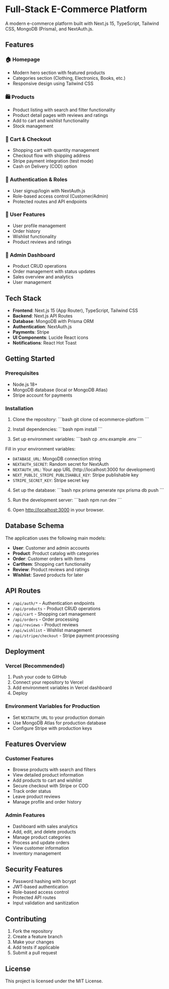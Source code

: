 # Full-Stack E-Commerce Platform

A modern e-commerce platform built with Next.js 15, TypeScript, Tailwind CSS, MongoDB (Prisma), and NextAuth.js.

## Features

### 🏠 Homepage
- Modern hero section with featured products
- Categories section (Clothing, Electronics, Books, etc.)
- Responsive design using Tailwind CSS

### 🛍️ Products
- Product listing with search and filter functionality
- Product detail pages with reviews and ratings
- Add to cart and wishlist functionality
- Stock management

### 🛒 Cart & Checkout
- Shopping cart with quantity management
- Checkout flow with shipping address
- Stripe payment integration (test mode)
- Cash on Delivery (COD) option

### 🔐 Authentication & Roles
- User signup/login with NextAuth.js
- Role-based access control (Customer/Admin)
- Protected routes and API endpoints

### 👤 User Features
- User profile management
- Order history
- Wishlist functionality
- Product reviews and ratings

### 🔧 Admin Dashboard
- Product CRUD operations
- Order management with status updates
- Sales overview and analytics
- User management

## Tech Stack

- **Frontend**: Next.js 15 (App Router), TypeScript, Tailwind CSS
- **Backend**: Next.js API Routes
- **Database**: MongoDB with Prisma ORM
- **Authentication**: NextAuth.js
- **Payments**: Stripe
- **UI Components**: Lucide React icons
- **Notifications**: React Hot Toast

## Getting Started

### Prerequisites
- Node.js 18+ 
- MongoDB database (local or MongoDB Atlas)
- Stripe account for payments

### Installation

1. Clone the repository:
\`\`\`bash
git clone <repository-url>
cd ecommerce-platform
\`\`\`

2. Install dependencies:
\`\`\`bash
npm install
\`\`\`

3. Set up environment variables:
\`\`\`bash
cp .env.example .env
\`\`\`

Fill in your environment variables:
- `DATABASE_URL`: MongoDB connection string
- `NEXTAUTH_SECRET`: Random secret for NextAuth
- `NEXTAUTH_URL`: Your app URL (http://localhost:3000 for development)
- `NEXT_PUBLIC_STRIPE_PUBLISHABLE_KEY`: Stripe publishable key
- `STRIPE_SECRET_KEY`: Stripe secret key

4. Set up the database:
\`\`\`bash
npx prisma generate
npx prisma db push
\`\`\`

5. Run the development server:
\`\`\`bash
npm run dev
\`\`\`

6. Open [http://localhost:3000](http://localhost:3000) in your browser.

## Database Schema

The application uses the following main models:
- **User**: Customer and admin accounts
- **Product**: Product catalog with categories
- **Order**: Customer orders with items
- **CartItem**: Shopping cart functionality
- **Review**: Product reviews and ratings
- **Wishlist**: Saved products for later

## API Routes

- `/api/auth/*` - Authentication endpoints
- `/api/products` - Product CRUD operations
- `/api/cart` - Shopping cart management
- `/api/orders` - Order processing
- `/api/reviews` - Product reviews
- `/api/wishlist` - Wishlist management
- `/api/stripe/checkout` - Stripe payment processing

## Deployment

### Vercel (Recommended)
1. Push your code to GitHub
2. Connect your repository to Vercel
3. Add environment variables in Vercel dashboard
4. Deploy

### Environment Variables for Production
- Set `NEXTAUTH_URL` to your production domain
- Use MongoDB Atlas for production database
- Configure Stripe with production keys

## Features Overview

### Customer Features
- Browse products with search and filters
- View detailed product information
- Add products to cart and wishlist
- Secure checkout with Stripe or COD
- Track order status
- Leave product reviews
- Manage profile and order history

### Admin Features
- Dashboard with sales analytics
- Add, edit, and delete products
- Manage product categories
- Process and update orders
- View customer information
- Inventory management

## Security Features
- Password hashing with bcrypt
- JWT-based authentication
- Role-based access control
- Protected API routes
- Input validation and sanitization

## Contributing

1. Fork the repository
2. Create a feature branch
3. Make your changes
4. Add tests if applicable
5. Submit a pull request

## License

This project is licensed under the MIT License.